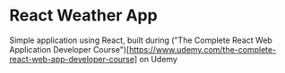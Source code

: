 React Weather App
===

Simple application using React, built during ("The Complete React Web Application Developer Course")[https://www.udemy.com/the-complete-react-web-app-developer-course] on Udemy